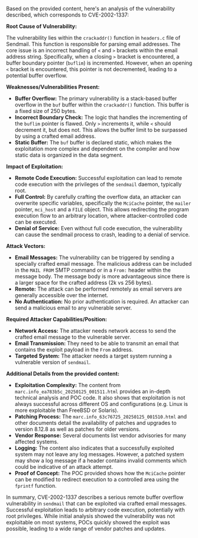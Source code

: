 Based on the provided content, here's an analysis of the vulnerability described, which corresponds to CVE-2002-1337:

**Root Cause of Vulnerability:**

The vulnerability lies within the `crackaddr()` function in `headers.c` file of Sendmail. This function is responsible for parsing email addresses. The core issue is an incorrect handling of `<` and `>` brackets within the email address string. Specifically, when a closing `>` bracket is encountered, a buffer boundary pointer (`buflim`) is incremented. However, when an opening `<` bracket is encountered, this pointer is not decremented, leading to a potential buffer overflow.

**Weaknesses/Vulnerabilities Present:**

- **Buffer Overflow:** The primary vulnerability is a stack-based buffer overflow in the `buf` buffer within the `crackaddr()` function. This buffer is a fixed size of 250 bytes.
- **Incorrect Boundary Check:** The logic that handles the incrementing of the `buflim` pointer is flawed. Only `>` increments it, while `<` should decrement it, but does not. This allows the buffer limit to be surpassed by using a crafted email address.
- **Static Buffer:** The `buf` buffer is declared static, which makes the exploitation more complex and dependent on the compiler and how static data is organized in the data segment.

**Impact of Exploitation:**

- **Remote Code Execution:** Successful exploitation can lead to remote code execution with the privileges of the `sendmail` daemon, typically root.
- **Full Control:** By carefully crafting the overflow data, an attacker can overwrite specific variables, specifically the `MciCache` pointer, the `mailer` pointer, `mci_host` and a `FILE` object. This allows redirecting the program execution flow to an arbitrary location, where attacker-controlled code can be executed.
- **Denial of Service:** Even without full code execution, the vulnerability can cause the sendmail process to crash, leading to a denial of service.

**Attack Vectors:**

- **Email Messages:** The vulnerability can be triggered by sending a specially crafted email message. The malicious address can be included in the `MAIL FROM` SMTP command or in a `From:` header within the message body. The message body is more advantageous since there is a larger space for the crafted address (2k vs 256 bytes).
- **Remote:** The attack can be performed remotely as email servers are generally accessible over the internet.
- **No Authentication:** No prior authentication is required. An attacker can send a malicious email to any vulnerable server.

**Required Attacker Capabilities/Position:**

- **Network Access:** The attacker needs network access to send the crafted email message to the vulnerable server.
- **Email Transmission:** They need to be able to transmit an email that contains the exploit payload in the `From` address.
- **Targeted System:** The attacker needs a target system running a vulnerable version of `sendmail`.

**Additional Details from the provided content:**

-   **Exploitation Complexity:** The content from `marc.info_ea783b5c_20250125_001511.html` provides an in-depth technical analysis and POC code. It also shows that exploitation is not always successful across different OS and configurations (e.g. Linux is more exploitable than FreeBSD or Solaris).
-   **Patching Process:** The `marc.info_63c76725_20250125_001510.html` and other documents detail the availability of patches and upgrades to version 8.12.8 as well as patches for older versions.
-   **Vendor Response:** Several documents list vendor advisories for many affected systems.
-   **Logging:** The content also indicates that a successfully exploited system may not leave any log messages. However, a patched system may show a log message if a header contains invalid comments which could be indicative of an attack attempt.
-   **Proof of Concept:** The POC provided shows how the `MciCache` pointer can be modified to redirect execution to a controlled area using the `fprintf` function.

In summary, CVE-2002-1337 describes a serious remote buffer overflow vulnerability in `sendmail` that can be exploited via crafted email messages. Successful exploitation leads to arbitrary code execution, potentially with root privileges. While initial analysis showed the vulnerability was not exploitable on most systems, POCs quickly showed the exploit was possible, leading to a wide range of vendor patches and updates.